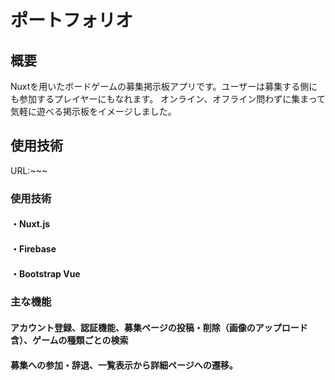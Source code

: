 # ポートフォリオ
## 概要
Nuxtを用いたボードゲームの募集掲示板アプリです。ユーザーは募集する側にも参加するプレイヤーにもなれます。
オンライン、オフライン問わずに集まって気軽に遊べる掲示板をイメージしました。

## 使用技術
URL:~~~

### 使用技術
#### ・Nuxt.js
#### ・Firebase
#### ・Bootstrap Vue

### 主な機能
#### アカウント登録、認証機能、募集ページの投稿・削除（画像のアップロード含）、ゲームの種類ごとの検索
#### 募集への参加・辞退、一覧表示から詳細ページへの遷移。

